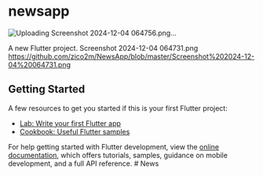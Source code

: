 # newsapp
![Uploading Screenshot 2024-12-04 064756.png…]()

A new Flutter project.
Screenshot 2024-12-04 064731.png
https://github.com/zico2m/NewsApp/blob/master/Screenshot%202024-12-04%20064731.png
## Getting Started



A few resources to get you started if this is your first Flutter project:

- [Lab: Write your first Flutter app](https://docs.flutter.dev/get-started/codelab)
- [Cookbook: Useful Flutter samples](https://docs.flutter.dev/cookbook)

For help getting started with Flutter development, view the
[online documentation](https://docs.flutter.dev/), which offers tutorials,
samples, guidance on mobile development, and a full API reference.
#   N e w s 
 
